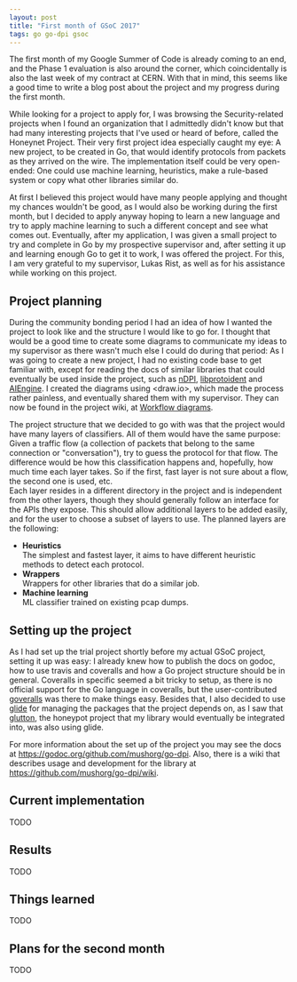 ```yaml
---
layout: post
title: "First month of GSoC 2017"
tags: go go-dpi gsoc
---
```


The first month of my Google Summer of Code is already coming to an end, and the Phase 1 evaluation is also around the corner, which coincidentally is also the last week of my contract at CERN. With that in mind, this seems like a good time to write a blog post about the project and my progress during the first month.

While looking for a project to apply for, I was browsing the Security-related projects when I found an organization that I admittedly didn't know but that had many interesting projects that I've used or heard of before, called the Honeynet Project. Their very first project idea especially caught my eye: A new project, to be created in Go, that would identify protocols from packets as they arrived on the wire. The implementation itself could be very open-ended: One could use machine learning, heuristics, make a rule-based system or copy what other libraries similar do.

At first I believed this project would have many people applying and thought my chances wouldn't be good, as I would also be working during the first month, but I decided to apply anyway hoping to learn a new language and try to apply machine learning to such a different concept and see what comes out. Eventually, after my application, I was given a small project to try and complete in Go by my prospective supervisor and, after setting it up and learning enough Go to get it to work, I was offered the project. For this, I am very grateful to my supervisor, Lukas Rist, as well as for his assistance while working on this project.

## Project planning

During the community bonding period I had an idea of how I wanted the project to look like and the structure I would like to go for. I thought that would be a good time to create some diagrams to communicate my ideas to my supervisor as there wasn't much else I could do during that period: As I was going to create a new project, I had no existing code base to get familiar with, except for reading the docs of similar libraries that could eventually be used inside the project, such as [nDPI](https://github.com/ntop/nDPI/), [libprotoident](https://research.wand.net.nz/software/libprotoident.php) and [AIEngine](http://aiengine.readthedocs.io/en/latest/aiengine.html). I created the diagrams using <draw.io>, which made the process rather painless, and eventually shared them with my supervisor. They can now be found in the project wiki, at [Workflow diagrams](https://github.com/mushorg/go-dpi/wiki/Workflow-diagrams).

The project structure that we decided to go with was that the project would have many layers of classifiers. All of them would have the same purpose: Given a traffic flow (a collection of packets that belong to the same connection or "conversation"), try to guess the protocol for that flow. The difference would be how this classification happens and, hopefully, how much time each layer takes. So if the first, fast layer is not sure about a flow, the second one is used, etc.  
Each layer resides in a different directory in the project and is independent from the other layers, though they should generally follow an interface for the APIs they expose. This should allow additional layers to be added easily, and for the user to choose a subset of layers to use. The planned layers are the following:
* **Heuristics**  
  The simplest and fastest layer, it aims to have different heuristic methods to detect each protocol.
* **Wrappers**  
  Wrappers for other libraries that do a similar job.
* **Machine learning**  
  ML classifier trained on existing pcap dumps.

## Setting up the project

As I had set up the trial project shortly before my actual GSoC project, setting it up was easy: I already knew how to publish the docs on godoc, how to use travis and coveralls and how a Go project structure should be in general. Coveralls in specific seemed a bit tricky to setup, as there is no official support for the Go language in coveralls, but the user-contributed [goveralls](https://github.com/mattn/goveralls) was there to make things easy. Besides that, I also decided to use [glide](https://github.com/Masterminds/glide) for managing the packages that the project depends on, as I saw that [glutton](https://github.com/mushorg/glutton), the honeypot project that my library would eventually be integrated into, was also using glide.

For more information about the set up of the project you may see the docs at <https://godoc.org/github.com/mushorg/go-dpi>. Also, there is a wiki that describes usage and development for the library at <https://github.com/mushorg/go-dpi/wiki>.

## Current implementation

TODO

## Results

TODO

## Things learned

TODO

## Plans for the second month

TODO
